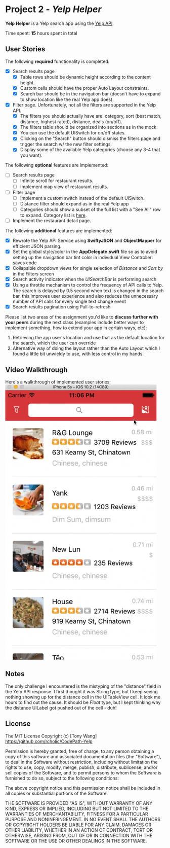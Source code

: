 # Project 2 - *Yelp Helper*

**Yelp Helper** is a Yelp search app using the [Yelp API](http://www.yelp.com/developers/documentation/v2/search_api).

Time spent: **15** hours spent in total

## User Stories

The following **required** functionality is completed:

- [x] Search results page
   - [x] Table rows should be dynamic height according to the content height.
   - [x] Custom cells should have the proper Auto Layout constraints.
   - [x] Search bar should be in the navigation bar (doesn't have to expand to show location like the real Yelp app does).
- [x] Filter page. Unfortunately, not all the filters are supported in the Yelp API.
   - [x] The filters you should actually have are: category, sort (best match, distance, highest rated), distance, deals (on/off).
   - [x] The filters table should be organized into sections as in the mock.
   - [x] You can use the default UISwitch for on/off states.
   - [x] Clicking on the "Search" button should dismiss the filters page and trigger the search w/ the new filter settings.
   - [x] Display some of the available Yelp categories (choose any 3-4 that you want).

The following **optional** features are implemented:

- [ ] Search results page
   - [ ] Infinite scroll for restaurant results.
   - [ ] Implement map view of restaurant results.
- [ ] Filter page
   - [ ] Implement a custom switch instead of the default UISwitch.
   - [ ] Distance filter should expand as in the real Yelp app
   - [ ] Categories should show a subset of the full list with a "See All" row to expand. Category list is [here](http://www.yelp.com/developers/documentation/category_list).
- [ ] Implement the restaurant detail page.

The following **additional** features are implemented:

- [x] Rewrote the Yelp API Service using **SwiftyJSON** and **ObjectMapper** for efficient JSON parsing.
- [x] Set the global style/color in the **AppDelegate.swift** file so as to avoid setting up the navigation bar tint color in individual View Controller: saves code
- [x] Collapsible dropdown views for single selection of *Distance* and *Sort by* in the Filters screen
- [x] Search activity indicator when the *UISearchBar* is performing search
- [x] Using a throttle mechanism to control the frequency of API calls to Yelp. The search is delayed by 0.5 second when text is changed in the search bar, this improves user experience and also reduces the unnecessary number of API calls for every single text change event
- [x] Search results pagination using Pull-to-refresh

Please list two areas of the assignment you'd like to **discuss further with your peers** during the next class (examples include better ways to implement something, how to extend your app in certain ways, etc):

1. Retrieving the app user's location and use that as the default location for the search, which the user can override
2. Alternative way of doing the layout rather than the Auto Layout which I found a little bit unwieldy to use, with less control in my hands.

## Video Walkthrough

Here's a walkthrough of implemented user stories:
![](./screencast/screen1.gif)


## Notes

The only challenge I encountered is the mistyping of the "distance" field in the Yelp API response. I first thought it was String type, but I keep seeing nothing showing up for the distance cell in the UITableView cell. It look me hours to find out the cause. It should be *Float* type, but I kept thinking why the distance UILabel got pushed out of the cell - duh!

## License

The MIT License
Copyright (c) [Tony Wang] https://github.com/rcholic/CodePath-Yelp

Permission is hereby granted, free of charge, to any person obtaining a copy
of this software and associated documentation files (the "Software"), to deal
in the Software without restriction, including without limitation the rights
to use, copy, modify, merge, publish, distribute, sublicense, and/or sell
copies of the Software, and to permit persons to whom the Software is
furnished to do so, subject to the following conditions:

The above copyright notice and this permission notice shall be included in
all copies or substantial portions of the Software.

THE SOFTWARE IS PROVIDED "AS IS", WITHOUT WARRANTY OF ANY KIND, EXPRESS OR
IMPLIED, INCLUDING BUT NOT LIMITED TO THE WARRANTIES OF MERCHANTABILITY,
FITNESS FOR A PARTICULAR PURPOSE AND NONINFRINGEMENT. IN NO EVENT SHALL THE
AUTHORS OR COPYRIGHT HOLDERS BE LIABLE FOR ANY CLAIM, DAMAGES OR OTHER
LIABILITY, WHETHER IN AN ACTION OF CONTRACT, TORT OR OTHERWISE, ARISING FROM,
OUT OF OR IN CONNECTION WITH THE SOFTWARE OR THE USE OR OTHER DEALINGS IN
THE SOFTWARE.
